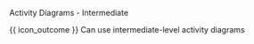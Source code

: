 <span id="title">Activity Diagrams - Intermediate</span>

<span id="prereqs"></span>

<span id="outcomes">{{ icon_outcome }} Can use intermediate-level activity diagrams</span>

<div id="body">


<panel type="seamless" src="../../../uml/activityDiagrams/basicNotations/rakes/unit-inElsewhere-asFlat.md#main" boilerplate header="{{ icon_prereq }} UML {{ icon_embedding }} Activity Diagrams → Intermediate Notation → Rakes" alt="{{ icon_prereq }} UML/AD/Rakes" />

<panel type="seamless" src="../../../uml/activityDiagrams/basicNotations/swimlanes/unit-inElsewhere-asFlat.md#main" boilerplate header="{{ icon_prereq }} UML {{ icon_embedding }} Activity Diagrams → Intermedidate Notation → Swim Lanes" alt="{{ icon_prereq }} UML/AD/SwimLanes" />

</div>

<div id="extras">
</div>
